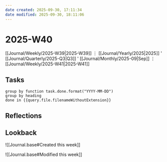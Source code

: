 ```yaml
---
date created: 2025-09-30, 17:11:34
date modified: 2025-09-30, 18:11:06
---
```


# 2025-W40

[[Journal/Weekly/2025-W39|2025-W39]] ⋮ [[Journal/Yearly/2025|2025]] ' [[Journal/Quarterly/2025-Q3|Q3]] ' [[Journal/Monthly/2025-09|Sep]] ⋮ [[Journal/Weekly/2025-W41|2025-W41]]

## Tasks

```tasks
group by function task.done.format("YYYY-MM-DD")
group by heading
done in {{query.file.filenameWithoutExtension}}
```

## Reflections

## Lookback

![[Journal.base#Created this week]]

![[Journal.base#Modified this week]]
